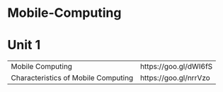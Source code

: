 # Mobile-Computing

# Unit 1

<table>
  <tr>
        <td>Mobile Computing</td> 
        <td>https://goo.gl/dWI6fS</td>
  </tr>
  <tr>
        <td>Characteristics of Mobile Computing</td>
        <td>https://goo.gl/nrrVzo</td>
  </tr> 
</table>

